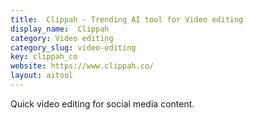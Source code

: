 ```yaml
---
title:  Clippah - Trending AI tool for Video editing
display_name:  Clippah
category: Video editing
category_slug: video-editing
key: clippah_co
website: https://www.clippah.co/
layout: aitool
---
```


Quick video editing for social media content.
